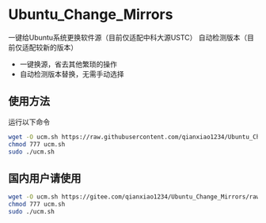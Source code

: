 # Ubuntu_Change_Mirrors
一键给Ubuntu系统更换软件源（目前仅适配中科大源USTC）
自动检测版本（目前仅适配较新的版本）
- 一键换源，省去其他繁琐的操作
- 自动检测版本替换，无需手动选择
## 使用方法
运行以下命令
```sh
wget -O ucm.sh https://raw.githubusercontent.com/qianxiao1234/Ubuntu_Change_Mirrors/main/ucm.sh
chmod 777 ucm.sh
sudo ./ucm.sh
```
## 国内用户请使用
```sh
wget -O ucm.sh https://gitee.com/qianxiao1234/Ubuntu_Change_Mirrors/raw/main/ucm.sh
chmod 777 ucm.sh
sudo ./ucm.sh
```
